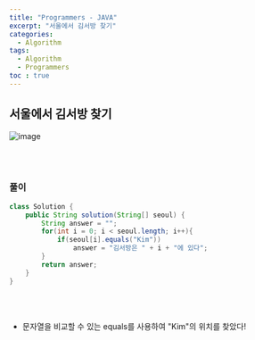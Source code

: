 ```yaml
---
title: "Programmers - JAVA"
excerpt: "서울에서 김서방 찾기"
categories: 
  - Algorithm 
tags: 
  - Algorithm  
  - Programmers
toc : true
---
```


## 서울에서 김서방 찾기
![image](https://user-images.githubusercontent.com/72387870/115147468-1737bf00-a096-11eb-8051-ca08659701c3.png)

<br><br>

### 풀이

``` java
class Solution {
    public String solution(String[] seoul) {
        String answer = "";
        for(int i = 0; i < seoul.length; i++){
            if(seoul[i].equals("Kim"))
                answer = "김서방은 " + i + "에 있다";
        }
        return answer;
    }
}
```
<br/><br/>

- 문자열을 비교할 수 있는 equals를 사용하여 "Kim"의 위치를 찾았다!

<br><br>